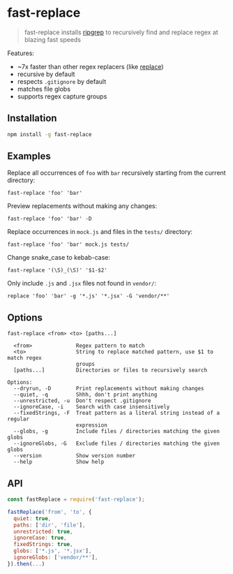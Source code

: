 # fast-replace
> fast-replace installs [ripgrep](https://github.com/BurntSushi/ripgrep) to recursively find and replace regex at blazing fast speeds

Features:
 * ~7x faster than other regex replacers (like [replace](https://www.npmjs.com/package/replace))
 * recursive by default
 * respects `.gitignore` by default
 * matches file globs
 * supports regex capture groups

## Installation
```sh
npm install -g fast-replace
```

## Examples
Replace all occurrences of `foo` with `bar` recursively starting from the current directory:
```
fast-replace 'foo' 'bar'
```

Preview replacements without making any changes:
```
fast-replace 'foo' 'bar' -D
```

Replace occurrences in `mock.js` and files in the `tests/` directory:
```
fast-replace 'foo' 'bar' mock.js tests/
```

Change snake_case to kebab-case:
```
fast-replace '(\S)_(\S)' '$1-$2'
```

Only include `.js` and `.jsx` files not found in `vendor/`:
```
replace 'foo' 'bar' -g '*.js' '*.jsx' -G 'vendor/**'
```

## Options

```
fast-replace <from> <to> [paths...]

  <from>              Regex pattern to match
  <to>                String to replace matched pattern, use $1 to match regex
                      groups
  [paths...]          Directories or files to recursively search

Options:
  --dryrun, -D        Print replacements without making changes
  --quiet, -q         Shhh, don't print anything
  --unrestricted, -u  Don't respect .gitignore
  --ignoreCase, -i    Search with case insensitively
  --fixedStrings, -F  Treat pattern as a literal string instead of a regular
                      expression
  --globs, -g         Include files / directories matching the given globs
  --ignoreGlobs, -G   Exclude files / directories matching the given globs
  --version           Show version number
  --help              Show help
```

## API
```js
const fastReplace = require('fast-replace');

fastReplace('from', 'to', {
  quiet: true,
  paths: ['dir', 'file'],
  unrestricted: true,
  ignoreCase: true,
  fixedStrings: true,
  globs: ['*.js', '*.jsx'],
  ignoreGlobs: ['vendor/**'],
}).then(...)
```